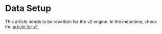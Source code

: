 # Data Setup

This article needs to be rewritten for the v2 engine. In the meantime, check the [article for v1](../v1/DataSetup.md).